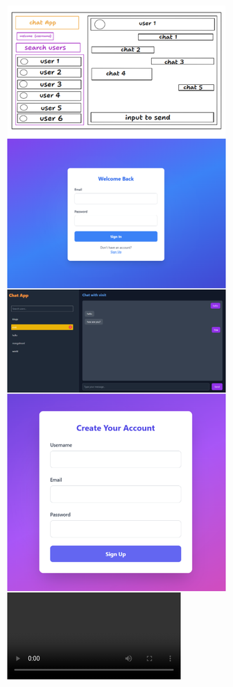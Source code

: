 <img src="https://github.com/DineshVerma-dev/chatAPP/blob/1be3abb74bb3ba4564db01f2afcc72046259684e/Screenshot%202025-01-17%20225301.png" alt="Design of ChatAPP" width="600" />
<br>
<img src="https://github.com/DineshVerma-dev/chatAPP/blob/2ced770782ee7e243e1f4f1c100a103a6c3aa48d/Screenshot%202025-01-17%20231050.png" alt="Design of ChatAPP" width="600" />
<br>
<img src="https://github.com/DineshVerma-dev/chatAPP/blob/2ced770782ee7e243e1f4f1c100a103a6c3aa48d/Screenshot%202025-01-17%20231233.png" alt="Design of ChatAPP" width="600" />
<br>
<img src="https://github.com/DineshVerma-dev/chatAPP/blob/2ced770782ee7e243e1f4f1c100a103a6c3aa48d/Screenshot%202025-01-17%20231536.png" alt="Design of ChatAPP" width="600" />

<video width="400" controls>
  <source src="https://drive.google.com/file/d/10aQKQW_8XowHpqfjRGCGwbH57xt4c0WM/view?usp=sharing" type="video/mp4">
  Your browser does not support the video tag.
</video>


